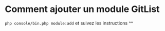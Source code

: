 # Comment ajouter un module GitList


`php console/bin.php module:add`
et suivez les instructions ^^
